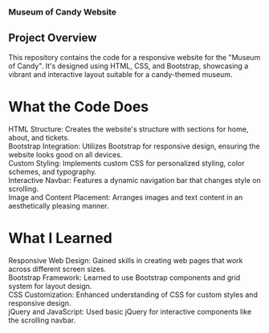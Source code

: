 ### Museum of Candy Website
## Project Overview
This repository contains the code for a responsive website for the "Museum of Candy". It's designed using HTML, CSS, and Bootstrap, showcasing a vibrant and interactive layout suitable for a candy-themed museum.

# What the Code Does  
HTML Structure: Creates the website's structure with sections for home, about, and tickets.  
Bootstrap Integration: Utilizes Bootstrap for responsive design, ensuring the website looks good on all devices.  
Custom Styling: Implements custom CSS for personalized styling, color schemes, and typography.  
Interactive Navbar: Features a dynamic navigation bar that changes style on scrolling.  
Image and Content Placement: Arranges images and text content in an aesthetically pleasing manner.  
# What I Learned  
Responsive Web Design: Gained skills in creating web pages that work across different screen sizes.  
Bootstrap Framework: Learned to use Bootstrap components and grid system for layout design.  
CSS Customization: Enhanced understanding of CSS for custom styles and responsive design.  
jQuery and JavaScript: Used basic jQuery for interactive components like the scrolling navbar.  
